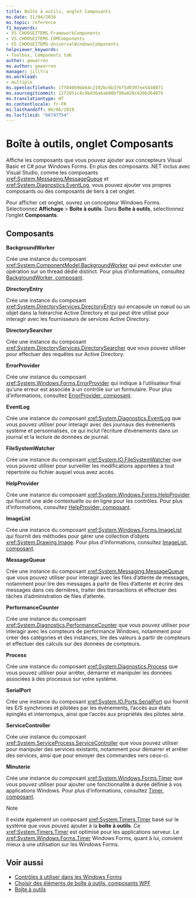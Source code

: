 ```yaml
---
title: Boîte à outils, onglet Composants
ms.date: 11/04/2016
ms.topic: reference
f1_keywords:
- VS.CHOOSEITEMS.FrameworkComponents
- VS.CHOOSEITEMS.COMComponents
- VS.CHOOSEITEMS.UniversalWindowsComponents
helpviewer_keywords:
- Toolbox, Components tab
author: gewarren
ms.author: gewarren
manager: jillfra
ms.workload:
- multiple
ms.openlocfilehash: 17f040b9bb64c2192bc6b376f5d0397ee5438071
ms.sourcegitcommit: 12f2851c8c9bd36a6ab00bf90a020c620b364076
ms.translationtype: HT
ms.contentlocale: fr-FR
ms.lasthandoff: 06/06/2019
ms.locfileid: "66747754"
---
```

# <a name="toolbox-components-tab"></a>Boîte à outils, onglet Composants

Affiche les composants que vous pouvez ajouter aux concepteurs Visual Basic et C# pour Windows Forms. En plus des composants .NET inclus avec Visual Studio, comme les composants <xref:System.Messaging.MessageQueue> et <xref:System.Diagnostics.EventLog>, vous pouvez ajouter vos propres composants ou des composants de tiers à cet onglet.

Pour afficher cet onglet, ouvrez un concepteur Windows Forms. Sélectionnez **Affichage** > **Boîte à outils**. Dans **Boîte à outils**, sélectionnez l’onglet **Composants**.

## <a name="components"></a>Composants

**BackgroundWorker**

Crée une instance du composant <xref:System.ComponentModel.BackgroundWorker> qui peut exécuter une opération sur un thread dédié distinct. Pour plus d’informations, consultez [BackgroundWorker, composant](/dotnet/framework/winforms/controls/backgroundworker-component).

**DirectoryEntry**

Crée une instance du composant <xref:System.DirectoryServices.DirectoryEntry> qui encapsule un nœud ou un objet dans la hiérarchie Active Directory et qui peut être utilisé pour interagir avec les fournisseurs de services Active Directory.

**DirectorySearcher**

Crée une instance du composant <xref:System.DirectoryServices.DirectorySearcher> que vous pouvez utiliser pour effectuer des requêtes sur Active Directory.

**ErrorProvider**

Crée une instance du composant <xref:System.Windows.Forms.ErrorProvider> qui indique à l’utilisateur final qu’une erreur est associée à un contrôle sur un formulaire. Pour plus d’informations, consultez [ErrorProvider, composant](/dotnet/framework/winforms/controls/errorprovider-component-windows-forms).

**EventLog**

Crée une instance du composant <xref:System.Diagnostics.EventLog> que vous pouvez utiliser pour interagir avec des journaux des événements système et personnalisés, ce qui inclut l’écriture d’événements dans un journal et la lecture de données de journal.

**FileSystemWatcher**

Crée une instance du composant <xref:System.IO.FileSystemWatcher> que vous pouvez utiliser pour surveiller les modifications apportées à tout répertoire ou fichier auquel vous avez accès.

**HelpProvider**

Crée une instance du composant <xref:System.Windows.Forms.HelpProvider> qui fournit une aide contextuelle ou en ligne pour les contrôles. Pour plus d’informations, consultez [HelpProvider, composant](/dotnet/framework/winforms/controls/helpprovider-component-windows-forms).

**ImageList**

Crée une instance du composant <xref:System.Windows.Forms.ImageList> qui fournit des méthodes pour gérer une collection d’objets <xref:System.Drawing.Image>. Pour plus d’informations, consultez [ImageList, composant](/dotnet/framework/winforms/controls/imagelist-component-windows-forms).

**MessageQueue**

Crée une instance du composant <xref:System.Messaging.MessageQueue> que vous pouvez utiliser pour interagir avec les files d’attente de messages, notamment pour lire des messages à partir de files d’attente et écrire des messages dans ces dernières, traiter des transactions et effectuer des tâches d’administration de files d’attente.

**PerformanceCounter**

Crée une instance du composant <xref:System.Diagnostics.PerformanceCounter> que vous pouvez utiliser pour interagir avec les compteurs de performance Windows, notamment pour créer des catégories et des instances, lire des valeurs à partir de compteurs et effectuer des calculs sur des données de compteurs.

**Process**

Crée une instance du composant <xref:System.Diagnostics.Process> que vous pouvez utiliser pour arrêter, démarrer et manipuler les données associées à des processus sur votre système.

**SerialPort**

Crée une instance du composant <xref:System.IO.Ports.SerialPort> qui fournit les E/S synchrones et pilotées par les événements, l’accès aux états épinglés et interrompus, ainsi que l’accès aux propriétés des pilotes série.

**ServiceController**

Crée une instance du composant <xref:System.ServiceProcess.ServiceController> que vous pouvez utiliser pour manipuler des services existants, notamment pour démarrer et arrêter des services, ainsi que pour envoyer des commandes vers ceux-ci.

**Minuterie**

Crée une instance du composant <xref:System.Windows.Forms.Timer> que vous pouvez utiliser pour ajouter une fonctionnalité à durée définie à vos applications Windows. Pour plus d’informations, consultez [Timer, composant](/dotnet/framework/winforms/controls/timer-component-windows-forms).

> [!NOTE]
> Il existe également un composant <xref:System.Timers.Timer> basé sur le système que vous pouvez ajouter à la **boîte à outils**. Ce <xref:System.Timers.Timer> est optimisé pour les applications serveur. Le <xref:System.Windows.Forms.Timer> Windows Forms, quant à lui, convient mieux à une utilisation sur les Windows Forms.

## <a name="see-also"></a>Voir aussi

- [Contrôles à utiliser dans les Windows Forms](/dotnet/framework/winforms/controls/controls-to-use-on-windows-forms)
- [Choisir des éléments de boîte à outils, composants WPF](choose-toolbox-items-wpf-components.md)
- [Boîte à outils](../../ide/reference/toolbox.md)